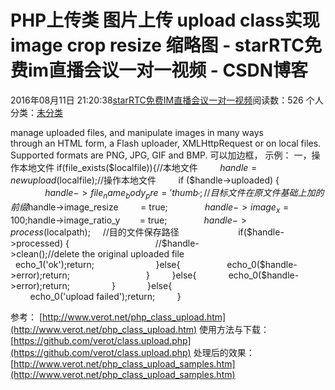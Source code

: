 # PHP上传类 图片上传 upload class实现image crop resize 缩略图 - starRTC免费im直播会议一对一视频 - CSDN博客
2016年08月11日 21:20:38[starRTC免费IM直播会议一对一视频](https://me.csdn.net/elesos)阅读数：526
个人分类：[未分类](https://blog.csdn.net/elesos/article/category/6361263)

manage uploaded files, and manipulate images in many ways
through an HTML form, a Flash uploader, XMLHttpRequest or on local files. 
Supported formats
 are PNG, JPG, GIF and BMP.
可以加边框，
示例：
一，操作本地文件
if(file_exists($localfile)){//本地文件
        $handle = new upload($localfile);//操作本地文件
        if ($handle->uploaded) {            
              $handle->file_name_body_pre   = 'thumb_';  //目标文件在原文件基础上加的前缀
              $handle->image_resize         = true;
              $handle->image_x              = 100;
              $handle->image_ratio_y        = true;
              $handle->process($localpath);     //目的文件保存路径         
              if($handle->processed) {                 
                 //$handle->clean();//delete the original uploaded file
                echo_1('ok');return;          
              }else{
                  echo_0($handle->error);return;                
              }
        }else{
            echo_0($handle->error);return;        
        }        
    }else{        
        echo_0('upload failed');return;    
    }

参考：
[http://www.verot.net/php_class_upload.htm](http://www.verot.net/php_class_upload.htm)
使用方法与下载：[https://github.com/verot/class.upload.php](https://github.com/verot/class.upload.php)
处理后的效果：[http://www.verot.net/php_class_upload_samples.htm](http://www.verot.net/php_class_upload_samples.htm)
